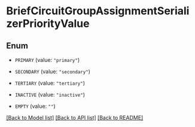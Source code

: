 # BriefCircuitGroupAssignmentSerializerPriorityValue

## Enum


* `PRIMARY` (value: `"primary"`)

* `SECONDARY` (value: `"secondary"`)

* `TERTIARY` (value: `"tertiary"`)

* `INACTIVE` (value: `"inactive"`)

* `EMPTY` (value: `""`)


[[Back to Model list]](../README.md#documentation-for-models) [[Back to API list]](../README.md#documentation-for-api-endpoints) [[Back to README]](../README.md)


